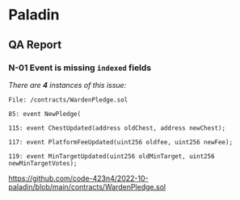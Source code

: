 # Paladin

## QA Report

### N-01 Event is missing `indexed` fields

_There are **4** instances of this issue:_

```solidity
File: /contracts/WardenPledge.sol

85: event NewPledge(

115: event ChestUpdated(address oldChest, address newChest);

117: event PlatformFeeUpdated(uint256 oldfee, uint256 newFee);

119: event MinTargetUpdated(uint256 oldMinTarget, uint256 newMinTargetVotes);
```

https://github.com/code-423n4/2022-10-paladin/blob/main/contracts/WardenPledge.sol